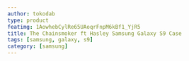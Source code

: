 ```yaml
---
author: tokodab
type: product
featimg: 1AowhebCylRe65UAoqrFnpM6kBf1_YjR5
title: The Chainsmoker ft Hasley Samsung Galaxy S9 Case
tags: [samsung, galaxy, s9]
category: [samsung]
---
```


